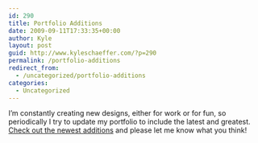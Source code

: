 ```yaml
---
id: 290
title: Portfolio Additions
date: 2009-09-11T17:33:35+00:00
author: Kyle
layout: post
guid: http://www.kyleschaeffer.com/?p=290
permalink: /portfolio-additions
redirect_from:
  - /uncategorized/portfolio-additions
categories:
  - Uncategorized
---
```

I’m constantly creating new designs, either for work or for fun, so periodically I try to update my portfolio to include the latest and greatest. [Check out the newest additions](/portfolio) and please let me know what you think!
